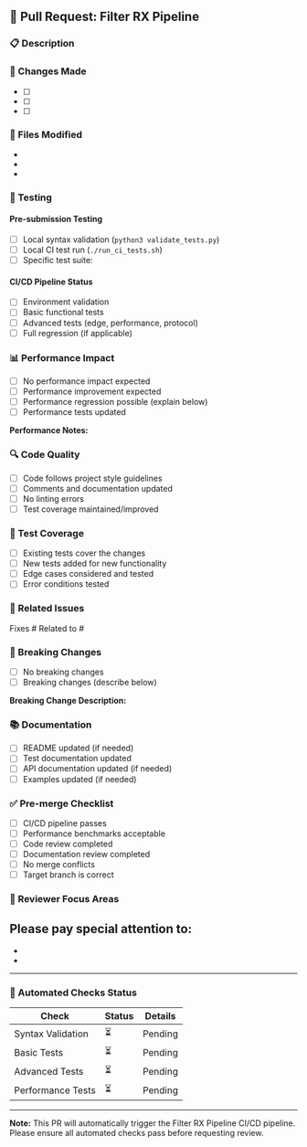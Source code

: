 ## 🚀 Pull Request: Filter RX Pipeline

### 📋 Description
<!-- Provide a brief description of your changes -->

### 🔧 Changes Made
<!-- List the specific changes in this PR -->
- [ ] 
- [ ] 
- [ ] 

### 📂 Files Modified
<!-- List key files that were changed -->
- 
- 
- 

### 🧪 Testing
<!-- Describe the testing performed -->

#### Pre-submission Testing
- [ ] Local syntax validation (`python3 validate_tests.py`)
- [ ] Local CI test run (`./run_ci_tests.sh`)
- [ ] Specific test suite: <!-- e.g., basic, config, edge -->

#### CI/CD Pipeline Status
<!-- These will be automatically populated by GitHub Actions -->
- [ ] Environment validation
- [ ] Basic functional tests
- [ ] Advanced tests (edge, performance, protocol)
- [ ] Full regression (if applicable)

### 📊 Performance Impact
<!-- For changes that might affect performance -->
- [ ] No performance impact expected
- [ ] Performance improvement expected
- [ ] Performance regression possible (explain below)
- [ ] Performance tests updated

**Performance Notes:**
<!-- Add any performance-related notes -->

### 🔍 Code Quality
- [ ] Code follows project style guidelines
- [ ] Comments and documentation updated
- [ ] No linting errors
- [ ] Test coverage maintained/improved

### 📝 Test Coverage
<!-- Describe test coverage for your changes -->
- [ ] Existing tests cover the changes
- [ ] New tests added for new functionality
- [ ] Edge cases considered and tested
- [ ] Error conditions tested

### 🔗 Related Issues
<!-- Link any related issues -->
Fixes #
Related to #

### 🚨 Breaking Changes
- [ ] No breaking changes
- [ ] Breaking changes (describe below)

**Breaking Change Description:**
<!-- Describe any breaking changes and migration path -->

### 📚 Documentation
- [ ] README updated (if needed)
- [ ] Test documentation updated
- [ ] API documentation updated (if needed)
- [ ] Examples updated (if needed)

### ✅ Pre-merge Checklist
<!-- For reviewers and maintainers -->
- [ ] CI/CD pipeline passes
- [ ] Performance benchmarks acceptable
- [ ] Code review completed
- [ ] Documentation review completed
- [ ] No merge conflicts
- [ ] Target branch is correct

### 🎯 Reviewer Focus Areas
<!-- Guide reviewers on what to focus on -->
Please pay special attention to:
- 
- 
- 

---

### 🤖 Automated Checks Status

<!-- This section will be automatically updated by CI/CD -->

| Check | Status | Details |
|-------|--------|---------|
| Syntax Validation | ⏳ | Pending |
| Basic Tests | ⏳ | Pending |
| Advanced Tests | ⏳ | Pending |
| Performance Tests | ⏳ | Pending |

---

**Note:** This PR will automatically trigger the Filter RX Pipeline CI/CD pipeline. Please ensure all automated checks pass before requesting review.
